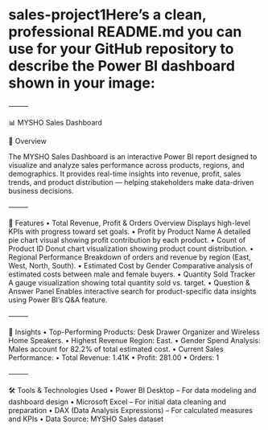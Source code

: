 # sales-project1Here’s a clean, professional README.md you can use for your GitHub repository to describe the Power BI dashboard shown in your image:

⸻

📊 MYSHO Sales Dashboard

🧾 Overview

The MYSHO Sales Dashboard is an interactive Power BI report designed to visualize and analyze sales performance across products, regions, and demographics.
It provides real-time insights into revenue, profit, sales trends, and product distribution — helping stakeholders make data-driven business decisions.

⸻

🚀 Features
	•	Total Revenue, Profit & Orders Overview
Displays high-level KPIs with progress toward set goals.
	•	Profit by Product Name
A detailed pie chart visual showing profit contribution by each product.
	•	Count of Product ID
Donut chart visualization showing product count distribution.
	•	Regional Performance
Breakdown of orders and revenue by region (East, West, North, South).
	•	Estimated Cost by Gender
Comparative analysis of estimated costs between male and female buyers.
	•	Quantity Sold Tracker
A gauge visualization showing total quantity sold vs. target.
	•	Question & Answer Panel
Enables interactive search for product-specific data insights using Power BI’s Q&A feature.

⸻

🧠 Insights
	•	Top-Performing Products: Desk Drawer Organizer and Wireless Home Speakers.
	•	Highest Revenue Region: East.
	•	Gender Spend Analysis: Males account for 82.2% of total estimated cost.
	•	Current Sales Performance:
	•	Total Revenue: 1.41K
	•	Profit: 281.00
	•	Orders: 1

⸻

🛠 Tools & Technologies Used
	•	Power BI Desktop – For data modeling and dashboard design
	•	Microsoft Excel – For initial data cleaning and preparation
	•	DAX (Data Analysis Expressions) – For calculated measures and KPIs
	•	Data Source: MYSHO Sales dataset

